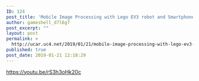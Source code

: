 ```yaml
---
ID: 124
post_title: 'Mobile Image Processing with Lego EV3 robot and Smartphone Android. &#8220;Pick up the trash&#8221;'
author: gameshell_d7l6g7
post_excerpt: ""
layout: post
permalink: >
  http://ucar.uc4.net/2019/01/21/mobile-image-processing-with-lego-ev3-robot-and-smartphone-android-pick-up-the-trash/
published: true
post_date: 2019-01-21 12:18:29
---
```

https://youtu.be/rS3h3oHk20c